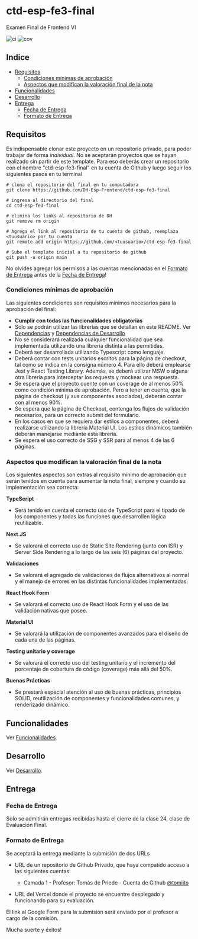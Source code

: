 # ctd-esp-fe3-final

Examen Final de Frontend VI

![ci](https://github.com/lety14/ctd-esp-fe3-final/actions/workflows/ci.yml/badge.svg)
![cov](https://github.com/lety14/ctd-esp-fe3-final/actions/workflows/coverage.yml/badge.svg)

## Indice

- [Requisitos](#requisitos)
  - [Condiciones mínimas de aprobación](#condiciones-mínimas-de-aprobación)
  - [Aspectos que modifican la valoración final de la nota](#aspectos-que-modifican-la-valoración-final-de-la-nota)
- [Funcionalidades](#funcionalidades)
- [Desarrollo](#desarrollo)
- [Entrega](#entrega)
  - [Fecha de Entrega](#fecha-de-entrega)
  - [Formato de Entrega](#formato-de-entrega)

## Requisitos

Es indispensable clonar este proyecto en un repositorio privado, para poder trabajar de forma _individual_. No se aceptarán proyectos que se hayan realizado sin partir de este template. Para eso deberás crear un repositorio con el nombre "ctd-esp-fe3-final" en tu cuenta de Github y luego seguir los siguientes pasos en tu terminal

```
# clona el repositorio del final en tu computadora
git clone https://github.com/DH-Esp-Frontend/ctd-esp-fe3-final

# ingresa al directorio del final
cd ctd-esp-fe3-final

# elimina los links al repositorio de DH
git remove rm origin

# Agrega el link al repositorio de tu cuenta de github, reemplaza <tuusuario> por tu cuenta
git remote add origin https://github.com/<tuusuario>/ctd-esp-fe3-final

# Sube el template inicial a tu repositorio de github
git push -u origin main
```

No olvides agregar los permisos a las cuentas mencionadas en el [Formato de Entrega](#formato-de-entrega) antes de la [Fecha de Entrega](#fecha-de-entrega)!

### Condiciones mínimas de aprobación

Las siguientes condiciones son requisitos mínimos necesarios para la aprobación del final:

- **Cumplir con todas las funcionalidades obligatorias**
- Solo se podrán utilizar las librerías que se detallan en este README. Ver [Dependencias](docs/desarrollo.md#dependencias) y [Dependencias de Desarrollo](docs/desarrollo.md#dependencias-de-desarrollo)
- No se considerará realizada cualquier funcionalidad que sea implementada utilizando una librería distinta a las permitidas.
- Deberá ser desarrollada utilizando Typescript como lenguaje.
- Deberá contar con tests unitarios escritos para la página de checkout, tal como se indica en la consigna número 4. Para ello deberá emplearse Jest y React Testing Library. Además, se deberá utilizar MSW o alguna otra librería para interceptar los requests y mockear una respuesta.
- Se espera que el proyecto cuente con un coverage de al menos 50% como condición mínima de aprobación. Pero a tener en cuenta, que la página de checkout (y sus componentes asociados), deberán contar con al menos 90%.
- Se espera que la página de Checkout, contenga los flujos de validación necesarios, para un correcto submit del formulario.
- En los casos en que se requiera dar estilos a componentes, deberá realizarse utilizando la librería Material UI. Los estilos dinámicos también deberán manejarse mediante esta librería.
- Se espera el uso correcto de SSG y SSR para al menos 4 de las 6 páginas.

### Aspectos que modifican la valoración final de la nota

Los siguientes aspectos son extras al requisito mínimo de aprobación que serán tenidos en cuenta para aumentar la nota final, siempre y cuando su implementación sea correcta:

**TypeScript**

- Será tenido en cuenta el correcto uso de TypeScript para el tipado de los componentes y todas las funciones que desarrollen lógica reutilizable.

**Next.JS**

- Se valorará el correcto uso de Static Site Rendering (junto con ISR) y Server Side Rendering a lo largo de las seis (6) páginas del proyecto.

**Validaciones**

- Se valorará el agregado de validaciones de flujos alternativos al normal y el manejo de errores en las distintas funcionalidades implementadas.

**React Hook Form**

- Se valorará el correcto uso de React Hook Form y el uso de las validación nativas que posee.

**Material UI**

- Se valorará la utilización de componentes avanzados para el diseño de cada una de las páginas.

**Testing unitario y coverage**

- Se valorará el correcto uso del testing unitario y el incremento del porcentaje de cobertura de código (coverage) más allá del 50%.

**Buenas Prácticas**

- Se prestará especial atención al uso de buenas prácticas, principios SOLID, reutilización de componentes y funcionalidades comunes, y renderizado dinámico.

## Funcionalidades

Ver [Funcionalidades](docs/funcionalidades.md).

## Desarrollo

Ver [Desarrollo](docs/desarrollo.md).

## Entrega

### Fecha de Entrega

Solo se admitirán entregas recibidas hasta el cierre de la clase 24, clase de Evaluación Final.

### Formato de Entrega

Se aceptará la entrega mediante la submisión de dos URLs

- URL de un repositorio de Github Privado, que haya compatido acceso a las siguientes cuentas:

  - Camada 1 - Profesor: Tomás de Priede - Cuenta de Github [@tomiito](https://github.com/tomiito)

- URL del Vercel donde el proyecto se encuentre desplegado y funcionando para su evaluación.

El link al Google Form para la submisión será enviado por el profesor a cargo de la comisión.

Mucha suerte y éxitos!
